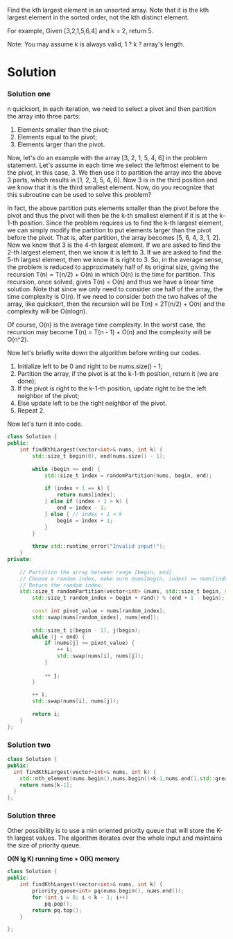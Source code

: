 Find the kth largest element in an unsorted array. Note that it is the kth largest element in the sorted order, not the kth distinct element.

For example,
Given [3,2,1,5,6,4] and k = 2, return 5.

Note: 
You may assume k is always valid, 1 ? k ? array's length.

# Solution  
  
### Solution one
n quicksort, in each iteration, we need to select a pivot and then partition the array into three parts:

1. Elements smaller than the pivot;
2. Elements equal to the pivot;
3. Elements larger than the pivot.
  
Now, let's do an example with the array [3, 2, 1, 5, 4, 6] in the problem statement. Let's assume in each time we select the leftmost element to be the pivot, in this case, 3. We then use it to partition the array into the above 3 parts, which results in [1, 2, 3, 5, 4, 6]. Now 3 is in the third position and we know that it is the third smallest element. Now, do you recognize that this subroutine can be used to solve this problem?

In fact, the above partition puts elements smaller than the pivot before the pivot and thus the pivot will then be the k-th smallest element if it is at the k-1-th position. Since the problem requires us to find the k-th largest element, we can simply modify the partition to put elements larger than the pivot before the pivot. That is, after partition, the array becomes [5, 6, 4, 3, 1, 2]. Now we know that 3 is the 4-th largest element. If we are asked to find the 2-th largest element, then we know it is left to 3. If we are asked to find the 5-th largest element, then we know it is right to 3. So, in the average sense, the problem is reduced to approximately half of its original size, giving the recursion T(n) = T(n/2) + O(n) in which O(n) is the time for partition. This recursion, once solved, gives T(n) = O(n) and thus we have a linear time solution. Note that since we only need to consider one half of the array, the time complexity is O(n). If we need to consider both the two halves of the array, like quicksort, then the recursion will be T(n) = 2T(n/2) + O(n) and the complexity will be O(nlogn).

Of course, O(n) is the average time complexity. In the worst case, the recursion may become T(n) = T(n - 1) + O(n) and the complexity will be O(n^2).

Now let's briefly write down the algorithm before writing our codes.

1. Initialize left to be 0 and right to be nums.size() - 1;
2. Partition the array, if the pivot is at the k-1-th position, return it (we are done);
3. If the pivot is right to the k-1-th position, update right to be the left neighbor of the pivot;
4. Else update left to be the right neighbor of the pivot.
5. Repeat 2.
  
Now let's turn it into code.
  
```cpp
class Solution {
public:
    int findKthLargest(vector<int>& nums, int k) {
        std::size_t begin(0), end(nums.size() - 1);
        
        while (begin <= end) {
            std::size_t index = randomPartition(nums, begin, end);
            
            if (index + 1 == k) {
                return nums[index];
            } else if (index + 1 > k) {
                end = index - 1;
            } else { // index + 1 < k
                begin = index + 1;
            }
        }
        
        throw std::runtime_error("Invalid input!");
    }
private:
    
    // Partition the array between range [begin, end].
    // Choose a random index, make sure nums[begin, index) >= nums[index] >= nums(index, end].
    // Return the random index.
    std::size_t randomPartition(vector<int> &nums, std::size_t begin, std::size_t end) {
        std::size_t random_index = begin + rand() % (end + 1 - begin);
        
        const int pivot_value = nums[random_index];
        std::swap(nums[random_index], nums[end]);
        
        std::size_t i(begin - 1), j(begin);
        while (j < end) {
            if (nums[j] >= pivot_value) {
                ++ i;
                std::swap(nums[i], nums[j]);
            }
            
            ++ j;
        }
        
        ++ i;
        std::swap(nums[i], nums[j]);
        
        return i;
    }
};
```

### Solution two

```cpp
class Solution {
public:
  int findKthLargest(vector<int>& nums, int k) {
    std::nth_element(nums.begin(),nums.begin()+k-1,nums.end(),std::greater<int>());
    return nums[k-1];
  }
};
```

### Solution three
Other possibility is to use a min oriented priority queue that will store the K-th largest values. The algorithm iterates over the whole input and maintains the size of priority queue.

  __O(N lg K) running time + O(K) memory__

```cpp
class Solution {
public:
    int findKthLargest(vector<int>& nums, int k) {
        priority_queue<int> pq(nums.begin(), nums.end());
        for (int i = 0; i < k - 1; i++)
            pq.pop(); 
        return pq.top();
    }

};
```
